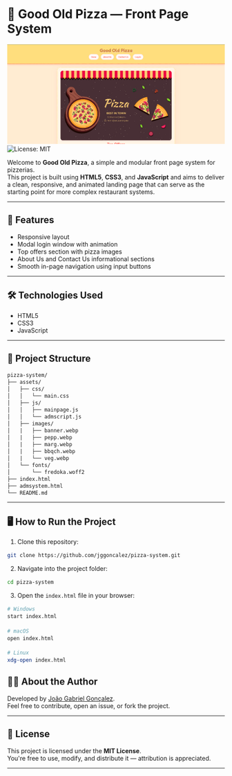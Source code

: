# 🍕 Good Old Pizza — Front Page System
![Project Screenshot](assets/images/screenshot.png)
![License: MIT](https://img.shields.io/badge/License-MIT-green.svg)

Welcome to **Good Old Pizza**, a simple and modular front page system for pizzerias.  
This project is built using **HTML5**, **CSS3**, and **JavaScript** and aims to deliver a clean, responsive, and animated landing page that can serve as the starting point for more complex restaurant systems.


---

## 🚀 Features

- Responsive layout
- Modal login window with animation
- Top offers section with pizza images
- About Us and Contact Us informational sections
- Smooth in-page navigation using input buttons

---

## 🛠️ Technologies Used

- HTML5
- CSS3
- JavaScript

---

## 📁 Project Structure

```
pizza-system/
├── assets/
│   ├── css/
│   │   └── main.css
│   ├── js/
│   │   ├── mainpage.js
│   │   └── admscript.js
│   ├── images/
│   |   ├── banner.webp
│   |   ├── pepp.webp
│   |   ├── marg.webp
│   |   ├── bbqch.webp
│   |   └── veg.webp
│   └── fonts/
│       └── fredoka.woff2
├── index.html
├── admsystem.html
└── README.md
```

---

## 🖥️ How to Run the Project

1. Clone this repository:

```bash
git clone https://github.com/jggoncalez/pizza-system.git
```

2. Navigate into the project folder:

```bash
cd pizza-system
```

3. Open the `index.html` file in your browser:

```bash
# Windows
start index.html

# macOS
open index.html

# Linux
xdg-open index.html
```

## 🙋‍♂️ About the Author

Developed by [João Gabriel Gonçalez](https://github.com/jggoncalez).  
Feel free to contribute, open an issue, or fork the project.

---

## 📄 License

This project is licensed under the **MIT License**.  
You're free to use, modify, and distribute it — attribution is appreciated.

---
